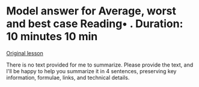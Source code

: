 # Model answer for Average, worst and best case Reading• . Duration: 10 minutes 10 min

[Original lesson](https://www.coursera.org/learn/uol-fundamentals-of-computer-science/supplement/jivZP/model-answer-for-average-worst-and-best-case)

There is no text provided for me to summarize. Please provide the text, and I'll be happy to help you summarize it in 4 sentences, preserving key information, formulae, links, and technical details.


